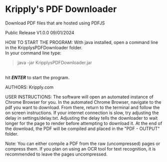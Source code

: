 # Kripply's PDF Downloader

Download PDF files that are hosted using PDFJS

Public Release V1.0.0 09/01/2024

HOW TO START THE PROGRAM: With java installed, open a command line in the KripplysPDFDownloader folder. 
<br>In your command line type:
>java -jar KripplysPDFDownloader.jar

<br> hit ***ENTER*** to start the program.

AUTHORS: Kripply.com

USER INSTRUCTIONS:
The software will open an automated instance of Chrome Browser for you.
In the automated Chrome Browser, navigate to the pdf you want to download.
From there, return to the terminal and follow the on screen instructions.
If your internet connection is slow, try adjusting the delay in settings/delay.txt.
Adjusting the delay tells the downloader to wait longer for the page to render before attempting to download it.
At the end of the download, the PDF will be compiled and placed in the "PDF - OUTPUT" folder.

Note:
You can either compile a PDF from the raw (uncompressed) pages or compress them.
If you plan on using an OCR tool for text recognition, it is recommended to leave the pages uncompressed.
